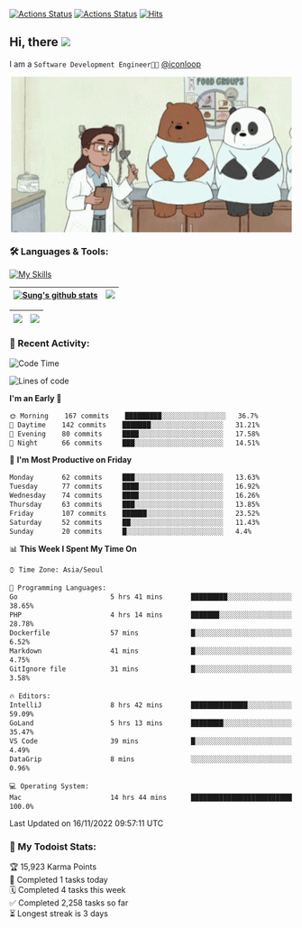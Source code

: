 
[![Actions Status](https://github.com/ddok2/ddok2/workflows/Todoist%20Readme/badge.svg)](https://github.com/ddok2/ddok2/actions)
[![Actions Status](https://github.com/ddok2/ddok2/workflows/wakatime-stats/badge.svg)](https://github.com/ddok2/ddok2/actions)
[![Hits](https://hits.seeyoufarm.com/api/count/incr/badge.svg?url=https%3A%2F%2Fgithub.com%2Fddok2&count_bg=%23FF9595&title_bg=%23555555&icon=github.svg&icon_color=%23FFFFFF&title=hits&edge_flat=false)](https://hits.seeyoufarm.com)

<!-- ![visitors](https://visitor-badge.laobi.icu/badge?page_id=ddok2.ddok2) -->
## Hi, there <img src="https://raw.githubusercontent.com/MartinHeinz/MartinHeinz/master/wave.gif" width="3%">

I am a `Software Development Engineer🧑‍💻` [@iconloop](https://github.com/iconloop)


<p align="center">
    <img align="center" alt="GIF" src="img/debugging.gif" />
</p>


### 🛠 Languages & Tools:

[![My Skills](https://skillicons.dev/icons?i=go,js,ts,py,express,react,svelte,jquery,pug,mongodb,mysql,redis,aws,docker,kubernetes)](https://skillicons.dev)


| <a href="https://github-readme-stats.vercel.app/api?username=ddok2&show_icons=true&include_all_commits=true&count_private=true&theme=buefy&hide_border=true"><img align="center" src="https://github-readme-stats.vercel.app/api?username=ddok2&show_icons=true&include_all_commits=true&count_private=true&theme=buefy&hide_border=true" alt="Sung's github stats" /></a> | <a href="https://github.com/ddok2"><img src="http://github-readme-streak-stats.herokuapp.com?user=ddok2&hide_border=true" /></a> |
| ------------- |------------- |


| <a href="https://github.com/ddok2"><img align="center" src="https://github-readme-stats.vercel.app/api/top-langs/?username=ddok2&theme=buefy&hide=html,css&hide_border=true" /></a> | <a href="https://github.com/ddok2"><img align="center" src="https://activity-graph.herokuapp.com/graph?username=ddok2&theme=github&hide_border=true" height="250" /></a> |
| ------------- |--------------------------------------------------------------------------------------------------------------------------------------------------------------------------|


<!-- <details open>
    <summary>📈 My GitHub Stats</summary>
    <p align="center">
        <a href="https://github.com/ddok2">
            <img align="center" src="https://github-readme-stats.vercel.app/api?username=ddok2&show_icons=true&include_all_commits=true&count_private=true&theme=buefy&hide_border=true" alt="Sung's github stats" />
        </a>
    </p>
</details>
<details>
    <summary>💬 Top Languages</summary>
    <p align="center"> 
        <a href="https://github.com/ddok2">
            <img align="center" src="https://github-readme-stats.vercel.app/api/top-langs/?username=ddok2&layout=compact&theme=buefy&hide=html,css&hide_border=true" />
        </a>
    </p>
</details> -->


### 🌈 Recent Activity:
<!--START_SECTION:waka-->
![Code Time](http://img.shields.io/badge/Code%20Time-1%2C863%20hrs%2015%20mins-blue)

![Lines of code](https://img.shields.io/badge/From%20Hello%20World%20I%27ve%20Written-4%20Million%20lines%20of%20code-blue)

**I'm an Early 🐤** 

```text
🌞 Morning    167 commits    █████████░░░░░░░░░░░░░░░░   36.7% 
🌆 Daytime    142 commits    ███████░░░░░░░░░░░░░░░░░░   31.21% 
🌃 Evening    80 commits     ████░░░░░░░░░░░░░░░░░░░░░   17.58% 
🌙 Night      66 commits     ███░░░░░░░░░░░░░░░░░░░░░░   14.51%

```
📅 **I'm Most Productive on Friday** 

```text
Monday       62 commits     ███░░░░░░░░░░░░░░░░░░░░░░   13.63% 
Tuesday      77 commits     ████░░░░░░░░░░░░░░░░░░░░░   16.92% 
Wednesday    74 commits     ████░░░░░░░░░░░░░░░░░░░░░   16.26% 
Thursday     63 commits     ███░░░░░░░░░░░░░░░░░░░░░░   13.85% 
Friday       107 commits    ██████░░░░░░░░░░░░░░░░░░░   23.52% 
Saturday     52 commits     ██░░░░░░░░░░░░░░░░░░░░░░░   11.43% 
Sunday       20 commits     █░░░░░░░░░░░░░░░░░░░░░░░░   4.4%

```


📊 **This Week I Spent My Time On** 

```text
⌚︎ Time Zone: Asia/Seoul

💬 Programming Languages: 
Go                       5 hrs 41 mins       █████████░░░░░░░░░░░░░░░░   38.65% 
PHP                      4 hrs 14 mins       ███████░░░░░░░░░░░░░░░░░░   28.78% 
Dockerfile               57 mins             █░░░░░░░░░░░░░░░░░░░░░░░░   6.52% 
Markdown                 41 mins             █░░░░░░░░░░░░░░░░░░░░░░░░   4.75% 
GitIgnore file           31 mins             █░░░░░░░░░░░░░░░░░░░░░░░░   3.58%

🔥 Editors: 
IntelliJ                 8 hrs 42 mins       ██████████████░░░░░░░░░░░   59.09% 
GoLand                   5 hrs 13 mins       ████████░░░░░░░░░░░░░░░░░   35.47% 
VS Code                  39 mins             █░░░░░░░░░░░░░░░░░░░░░░░░   4.49% 
DataGrip                 8 mins              ░░░░░░░░░░░░░░░░░░░░░░░░░   0.96%

💻 Operating System: 
Mac                      14 hrs 44 mins      █████████████████████████   100.0%

```


 Last Updated on 16/11/2022 09:57:11 UTC
<!--END_SECTION:waka-->

### 🚧 My Todoist Stats:
<!-- TODO-IST:START -->
🏆  15,923 Karma Points           
🌸  Completed 1 tasks today           
🗓  Completed 4 tasks this week           
✅  Completed 2,258 tasks so far           
⏳  Longest streak is 3 days
<!-- TODO-IST:END -->

